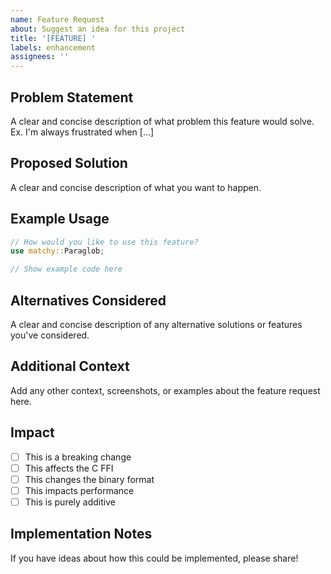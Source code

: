 ```yaml
---
name: Feature Request
about: Suggest an idea for this project
title: '[FEATURE] '
labels: enhancement
assignees: ''
---
```


## Problem Statement
A clear and concise description of what problem this feature would solve.
Ex. I'm always frustrated when [...]

## Proposed Solution
A clear and concise description of what you want to happen.

## Example Usage
```rust
// How would you like to use this feature?
use matchy::Paraglob;

// Show example code here
```

## Alternatives Considered
A clear and concise description of any alternative solutions or features you've considered.

## Additional Context
Add any other context, screenshots, or examples about the feature request here.

## Impact
- [ ] This is a breaking change
- [ ] This affects the C FFI
- [ ] This changes the binary format
- [ ] This impacts performance
- [ ] This is purely additive

## Implementation Notes
If you have ideas about how this could be implemented, please share!
